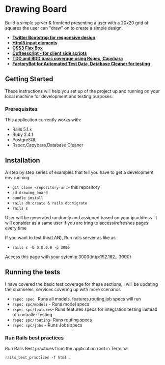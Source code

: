 # Drawing Board

Build a simple server & frontend presenting a user with a 20x20 grid of squares the user can "draw" on to create a simple design. 

  * [**Twitter Bootstrap for responsive design**](#gotta-patch-em-all)
  * [**Html5 input elements**](#gotta-patch-em-all)
  * [**CSS3 Flex Box**](#other-good-fonts-to-patch)
  * [**Coffeescript - for client side scripts**](#contributing)
  * [**TDD and BDD basic coverage using Rspec, Capybara**](#contributing) 
  * [**FactoryBot for Automated Test Data, Database Cleaner for testing**](#contributing)

## Getting Started

These instructions will help you set up of the project up and running on your local machine for development and testing purposes.  

### Prerequisites

This application currently works with:

* Rails 5.1.x
* Ruby 2.4.1
* PostgreSQL
* Rspec,Capybara,Database Cleaner

## Installation
A step by step series of examples that tell you have to get a development env running

* `git clone <repository-url>` this repository
* `cd drawing_board`
* `bundle install`
* `rails db:create & rails db:migrate`
* `rails s`

User will be generated randomly and assigned based on your ip address. it will consider as a same user if you are tring to access/refreshes pages every time

If you want to test this(LAN), Run rails server as like as
* `rails s -b 0.0.0.0 -p 3000`

Access this page with your sytemip:3000(http:192.162.*.*:3000)

## Running the tests

I have covered the basic test coverage for these sections, i will be updating the channeles, services covering up with more scenarios 

* `rspec spec ` Runs all models, features,routing,job specs will run 
* `rspec spc/models` - Runs model specs
* `rspec spc/features`- Runs features specs for integration testing instead of controller testing
* `rspec spc/routing`- Runs routing specs
* `rspec spc/jobs` - Runs Jobs specs 

### Run Rails best practices 

Run Rails Best practices from the application root in Terminal
```
rails_best_practices -f html .
```
